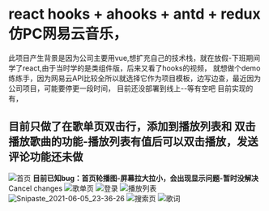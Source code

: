
# react hooks + ahooks + antd + redux 仿PC网易云音乐，
此项目产生背景是因为公司主要用vue,想扩充自己的技术栈，就在放假-下班期间学了react,由于当时学的是类组件版，后来又看了hooks的视频，
就想做个demo练练手，因为网易云API比较全所以就选择它作为项目模板，边写边查，最近因为公司项目，可能要停更一段时间，
目前还没部署到线上--等有空吧
目前实现的有，
## 目前只做了在歌单页双击行，添加到播放列表和 双击播放歌曲的功能-播放列表有值后可以双击播放，发送评论功能还未做
![首页](https://user-images.githubusercontent.com/68386417/120897577-7909b380-c659-11eb-8ea5-e7247e9e117c.png)
**目前已知bug：首页轮播图-屏幕拉大拉小，会出现显示问题-暂时没解决**Cancel changes
![歌单页](https://user-images.githubusercontent.com/68386417/120897593-8e7edd80-c659-11eb-99bc-006a0033d283.png)
![登录](https://user-images.githubusercontent.com/68386417/120897595-9048a100-c659-11eb-9e23-4c8e328e378c.png)
![播放列表](https://user-images.githubusercontent.com/68386417/120897597-9179ce00-c659-11eb-9a4d-68068a3c026d.png)
![Snipaste_2021-06-05_23-36-26](https://user-images.githubusercontent.com/68386417/120897599-92aafb00-c659-11eb-8acc-71c35e5d10f3.png)
![搜索页](https://user-images.githubusercontent.com/68386417/120897602-93439180-c659-11eb-976a-ac9c01694aa2.png)
![歌词](https://user-images.githubusercontent.com/68386417/120897607-99397280-c659-11eb-882a-1b520217470a.png)


